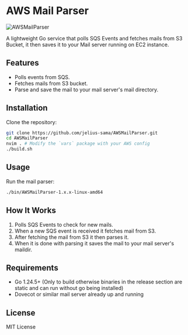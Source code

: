 # AWS Mail Parser

![AWSMailParser](https://jelius.dev/assets/AWSMailParser.png)

A lightweight Go service that polls SQS Events and fetches mails from S3 Bucket, it then saves it to your Mail server running on EC2 instance.  

## Features

- Polls events from SQS.
- Fetches mails from S3 bucket.
- Parse and save the mail to your mail server's mail directory.

## Installation

Clone the repository:

```bash
git clone https://github.com/jelius-sama/AWSMailParser.git
cd AWSMailParser
nvim . # Modify the `vars` package with your AWS config
./build.sh
```

## Usage

Run the mail parser:

```bash
./bin/AWSMailParser-1.x.x-linux-amd64
```

## How It Works

1. Polls SQS Events to check for new mails.
2. When a new SQS event is received it fetches mail from S3.
3. After fetching the mail from S3 it then parses it.
4. When it is done with parsing it saves the mail to your mail server's maildir.

## Requirements

* Go 1.24.5+ (Only to build otherwise binaries in the release section are static and can run without go being installed)
* Dovecot or similar mail server already up and running

## License

MIT License

